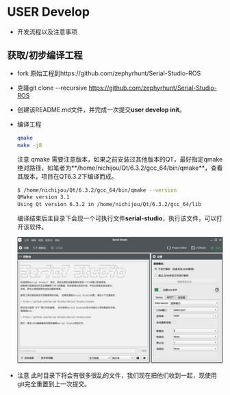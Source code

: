 # USER Develop

* 开发流程以及注意事项

## 获取/初步编译工程

* fork 原始工程到https://github.com/zephyrhunt/Serial-Studio-ROS

* 克隆git clone --recursive https://github.com/zephyrhunt/Serial-Studio-ROS

* 创建该README.md文件，并完成一次提交**user develop init**。

* 编译工程
  ```bash
  qmake 
  make -j8
  ```

   注意 qmake 需要注意版本，如果之前安装过其他版本的QT，最好指定qmake绝对路径，如笔者为**/home/nichijou/Qt/6.3.2/gcc_64/bin/qmake**，查看其版本，项目在QT6.3.2下编译而成。
  
  ```bash
  $ /home/nichijou/Qt/6.3.2/gcc_64/bin/qmake --version
  QMake version 3.1
  Using Qt version 6.3.2 in /home/nichijou/Qt/6.3.2/gcc_64/lib
  ```
  
  编译结束后主目录下会现一个可执行文件**serial-studio**，执行该文件，可以打开该软件。
  
  ![image-20230505114633556](image/image-20230505114633556.png)

* 注意
  此时目录下将会有很多很乱的文件，我们现在把他们收到一起，现使用git完全重置到上一次提交。
